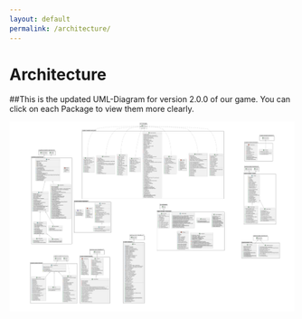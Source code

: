 ```yaml
---
layout: default
permalink: /architecture/
---
```



# Architecture
##This is the updated UML-Diagram for version 2.0.0 of our game. You can click on each Package to view them more clearly.
<!-- Image Map Generated by http://www.image-map.net/ -->
<img src="full.png" usemap="#image-map">

<map name="image-map">
    <area target="_top" alt="GameScreens Package" title="GameScreens Package" href="https://www.mario.shardsoftware.tk/img/gamescreens.png" coords="4026,27,1299,1408" shape="rect">
    <area target="_top" alt="GameGenerics Package" title="GameGenerics Package" href="https://www.mario.shardsoftware.tk/img/gamegenerics.png" coords="1145,1426,1864,2038" shape="rect">
    <area target="_top" alt="Boats Package" title="Boats Package" href="https://www.mario.shardsoftware.tk/img/boats.png" coords="349,499,1131,2222" shape="rect">
    <area target="_top" alt="Obstacles Package" title="Obstacles Package" href="https://www.mario.shardsoftware.tk/img/obstacles.png" coords="277,2424,1246,3314" shape="rect">
    <area target="_top" alt="Projectiles Package" title="Projectiles Package" href="https://www.mario.shardsoftware.tk/img/projectiles.png" coords="1268,2287,1833,3307" shape="rect">
    <area target="_top" alt="UI Package" title="UI Package" href="https://www.mario.shardsoftware.tk/img/ui.png" coords="2013,2012,2477,3307" shape="rect">
    <area target="_top" alt="GeneralControl Package" title="GeneralControl Package" href="https://www.mario.shardsoftware.tk/img/generalcontrol.png" coords="2621,1483,3938,2395" shape="rect">
    <area target="_top" alt="Collectables Package" title="Collectables Package" href="https://www.mario.shardsoftware.tk/img/Collectables.png" coords="4191,217,4835,753" shape="rect">
    <area target="_top" alt="Colleges Package" title="Colleges Package" href="https://www.mario.shardsoftware.tk/img/colleges.png" coords="4191,789,4872,1889" shape="rect">
    <area target="_top" alt="Level Package" title="Level Package" href="https://www.mario.shardsoftware.tk/img/level.png" coords="4148,2033,4937,2511" shape="rect">
</map>
